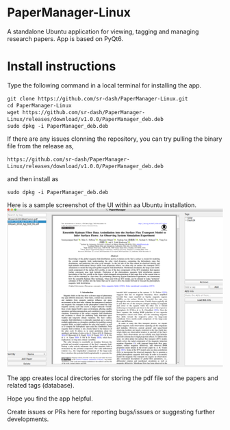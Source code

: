 # PaperManager-Linux
A standalone Ubuntu application for viewing, tagging and managing research papers. App is based on PyQt6.

# Install instructions

Type the following command in a local terminal for installing the app. 

```
git clone https://github.com/sr-dash/PaperManager-Linux.git
cd PaperManager-Linux
wget https://github.com/sr-dash/PaperManager-Linux/releases/download/v1.0.0/PaperManager_deb.deb
sudo dpkg -i PaperManager_deb.deb
```

If there are any issues clonning the repository, you can try pulling the binary file from the release as,
```
https://github.com/sr-dash/PaperManager-Linux/releases/download/v1.0.0/PaperManager_deb.deb
```
and then install as 
```
sudo dpkg -i PaperManager_deb.deb
```
Here is a sample screenshot of the UI within aa Ubuntu installation.
![App_Preview](Sample_UI.png)

The app creates local directories for storing the pdf file sof the papers and related tags (database).

Hope you find the app helpful. 

Create issues or PRs here for reporting bugs/issues or suggesting further developments.

